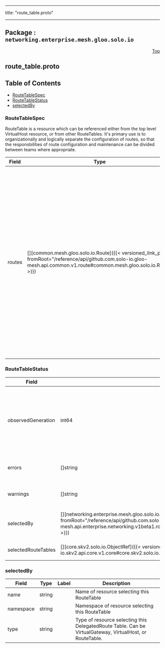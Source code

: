 
---

title: "route_table.proto"

---

## Package : `networking.enterprise.mesh.gloo.solo.io`



<a name="top"></a>

<a name="API Reference for route_table.proto"></a>
<p align="right"><a href="#top">Top</a></p>

## route_table.proto


## Table of Contents
  - [RouteTableSpec](#networking.enterprise.mesh.gloo.solo.io.RouteTableSpec)
  - [RouteTableStatus](#networking.enterprise.mesh.gloo.solo.io.RouteTableStatus)
  - [selectedBy](#networking.enterprise.mesh.gloo.solo.io.selectedBy)







<a name="networking.enterprise.mesh.gloo.solo.io.RouteTableSpec"></a>

### RouteTableSpec
RouteTable is a resource which can be referenced either from the top level VirtualHost resource, or from other RouteTables. It's primary use is to organizationally and logically separate the configuration of routes, so that the responsbilities of route configuration and maintenance can be divided between teams where appropriate.


| Field | Type | Label | Description |
| ----- | ---- | ----- | ----------- |
| routes | [][common.mesh.gloo.solo.io.Route]({{< versioned_link_path fromRoot="/reference/api/github.com.solo-io.gloo-mesh.api.common.v1.route#common.mesh.gloo.solo.io.Route" >}}) | repeated | The list of HTTP routes define routing actions to be taken for incoming HTTP requests whose host header matches this virtual host. If the request matches more than one route in the list, the first route matched will be selected. If the list of routes is empty, the virtual host will be ignored by Gloo. |
  





<a name="networking.enterprise.mesh.gloo.solo.io.RouteTableStatus"></a>

### RouteTableStatus



| Field | Type | Label | Description |
| ----- | ---- | ----- | ----------- |
| observedGeneration | int64 |  | The most recent generation observed in the the RouteTable metadata. If the `observedGeneration` does not match `metadata.generation`, Gloo Mesh has not processed the most recent version of this resource. |
  | errors | []string | repeated | Any errors found while processing this generation of the resource. |
  | warnings | []string | repeated | Any warnings found while processing this generation of the resource. |
  | selectedBy | [][networking.enterprise.mesh.gloo.solo.io.selectedBy]({{< versioned_link_path fromRoot="/reference/api/github.com.solo-io.gloo-mesh.api.enterprise.networking.v1beta1.route_table#networking.enterprise.mesh.gloo.solo.io.selectedBy" >}}) | repeated | List of resources which have selected this RouteTable. Can be VirtualHosts or other RouteTables |
  | selectedRouteTables | [][core.skv2.solo.io.ObjectRef]({{< versioned_link_path fromRoot="/reference/api/github.com.solo-io.skv2.api.core.v1.core#core.skv2.solo.io.ObjectRef" >}}) | repeated | List of RouteTables that this RouteTable delegates to |
  





<a name="networking.enterprise.mesh.gloo.solo.io.selectedBy"></a>

### selectedBy



| Field | Type | Label | Description |
| ----- | ---- | ----- | ----------- |
| name | string |  | Name of resource selecting this RouteTable |
  | namespace | string |  | Namespace of resource selecting this RouteTable |
  | type | string |  | Type of resource selecting this DelegatedRoute Table. Can be VirtualGateway, VirtualHost, or RouteTable. |
  




 <!-- end messages -->

 <!-- end enums -->

 <!-- end HasExtensions -->

 <!-- end services -->

